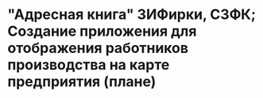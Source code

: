# "Адресная книга" ЗИФирки, СЗФК; Создание приложения для отображения работников производства на карте предприятия (плане)
